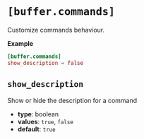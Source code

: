 # `[buffer.commands]`

Customize commands behaviour.

**Example**

```toml
[buffer.commands]
show_description = false
```

## `show_description`
Show or hide the description for a command

- **type**: boolean
- **values**: `true`, `false`
- **default**: `true`
